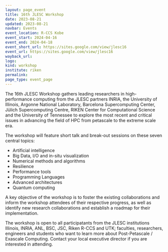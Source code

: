 ```yaml
---
layout: page_event
title: 16th JLESC Workshop
date: 2023-08-21
updated: 2023-08-21
navbar: Events
event_location: R-CCS Kobe
event_start: 2024-04-16
event_end: 2024-04-18
event_short_url: https://sites.google.com/view/jlesc16
event_url: https://sites.google.com/view/jlesc16
wayback_url:
logo:
kind: workshop
institute: riken
permalink:
page_type: event_page
---
```


The 16th JLESC Workshop gathers leading researchers in high-performance computing from the JLESC partners INRIA, the University of Illinois, Argonne National Laboratory, Barcelona Supercomputing Center, Jülich Supercomputing Centre, RIKEN Center for Computational Science and the University of Tennessee to explore the most recent and critical issues in advancing the field of HPC from petascale to the extreme scale era.

The workshop will feature short talk and break-out sessions on these seven central topics:

  * Artificial intelligence
  * Big Data, I/O and in-situ visualization
  * Numerical methods and algorithms
  * Resilience
  * Performance tools
  * Programming Languages
  * Advanced architectures
  * Quantum computing

A key objective of the workshop is to foster the existing collaborations and inform the workshop attendees of their respective progress, as well as identify new research collaborations and establish a roadmap for their implementation.

The workshop is open to all participatants from the JLESC institutions Illinois, INRIA, ANL, BSC, JSC, Riken R-CCS and UTK; faculties, researchers, engineers and students who want to learn more about Post-Petascale / Exascale Computing. Contact your local executive director if you are interested in attending.
